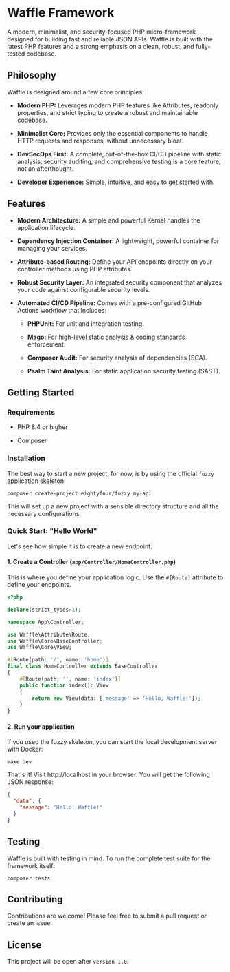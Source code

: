 # Waffle Framework

A modern, minimalist, and security-focused PHP micro-framework designed for building fast and reliable JSON APIs. Waffle is built with the latest PHP features and a strong emphasis on a clean, robust, and fully-tested codebase.

## Philosophy

Waffle is designed around a few core principles:

 - **Modern PHP:** Leverages modern PHP features like Attributes, readonly properties, and strict typing to create a robust and maintainable codebase.

- **Minimalist Core:** Provides only the essential components to handle HTTP requests and responses, without unnecessary bloat.

- **DevSecOps First:** A complete, out-of-the-box CI/CD pipeline with static analysis, security auditing, and comprehensive testing is a core feature, not an afterthought.

- **Developer Experience:** Simple, intuitive, and easy to get started with.

## Features

 - **Modern Architecture:** A simple and powerful Kernel handles the application lifecycle.

 - **Dependency Injection Container:** A lightweight, powerful container for managing your services.

 - **Attribute-based Routing:** Define your API endpoints directly on your controller methods using PHP attributes.

 - **Robust Security Layer:** An integrated security component that analyzes your code against configurable security levels.

 - **Automated CI/CD Pipeline:** Comes with a pre-configured GitHub Actions workflow that includes:

   - **PHPUnit:** For unit and integration testing.

   - **Mago:** For high-level static analysis & coding standards enforcement.

   - **Composer Audit:** For security analysis of dependencies (SCA).

   - **Psalm Taint Analysis:** For static application security testing (SAST).

## Getting Started

### Requirements

 - PHP 8.4 or higher

 - Composer

### Installation

The best way to start a new project, for now, is by using the official `fuzzy` application skeleton:

```shell
composer create-project eightyfour/fuzzy my-api
```

This will set up a new project with a sensible directory structure and all the necessary configurations.

### Quick Start: "Hello World"

Let's see how simple it is to create a new endpoint.

#### 1. Create a Controller (`app/Controller/HomeController.php`)

This is where you define your application logic. Use the `#[Route]` attribute to define your endpoints.

```php
<?php

declare(strict_types=1);

namespace App\Controller;

use Waffle\Attribute\Route;
use Waffle\Core\BaseController;
use Waffle\Core\View;

#[Route(path: '/', name: 'home')]
final class HomeController extends BaseController
{
    #[Route(path: '', name: 'index')]
    public function index(): View
    {
        return new View(data: ['message' => 'Hello, Waffle!']);
    }
}
```


#### 2. Run your application

If you used the fuzzy skeleton, you can start the local development server with Docker:

```shell
make dev
```


That's it! Visit http://localhost in your browser. You will get the following JSON response:

```json
{
  "data": {
    "message": "Hello, Waffle!"
  }
}
```


## Testing

Waffle is built with testing in mind. To run the complete test suite for the framework itself:

```shell
composer tests
```

## Contributing

Contributions are welcome! Please feel free to submit a pull request or create an issue.

## License

This project will be open after `version 1.0`.